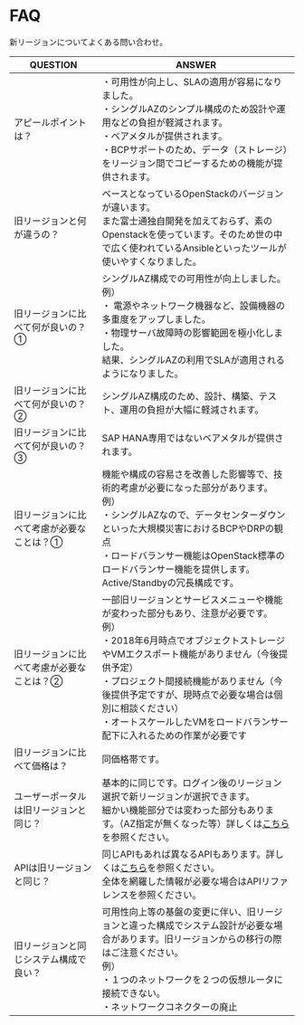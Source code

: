 # FAQ

新リージョンについてよくある問い合わせ。

| QUESTION                                  | ANSWER                                                       |
| ----------------------------------------- | ------------------------------------------------------------ |
| アピールポイントは？                      | ・可用性が向上し、SLAの適用が容易になりました。<br />・シングルAZのシンプル構成のため設計や運用などの負担が軽減されます。<br />・ベアメタルが提供されます。<br />・BCPサポートのため、データ（ストレージ）をリージョン間でコピーするための機能が提供されます。 |
| 旧リージョンと何が違うの？                | ベースとなっているOpenStackのバージョンが違います。<br />また富士通独自開発を加えておらず、素のOpenstackを使っています。そのため世の中で広く使われているAnsibleといったツールが使いやすくなりました。 |
| 旧リージョンに比べて何が良いの？①         | シングルAZ構成での可用性が向上しました。<br />例）<br />・ 電源やネットワーク機器など、設備機器の多重度をアップしました。<br />・物理サーバ故障時の影響範囲を極小化しました。<br />結果、シングルAZの利用でSLAが適用されるようになりました。 |
| 旧リージョンに比べて何が良いの？②         | シングルAZ構成のため、設計、構築、テスト、運用の負担が大幅に軽減されます。 |
| 旧リージョンに比べて何が良いの？③         | SAP HANA専用ではないベアメタルが提供されます。               |
| 旧リージョンに比べて考慮が必要なことは？① | 機能や構成の容易さを改善した影響等で、技術的考慮が必要になった部分があります。<br />例）<br />・シングルAZなので、データセンターダウンといった大規模災害におけるBCPやDRPの観点<br />・ロードバランサー機能はOpenStack標準のロードバランサー機能を提供します。Active/Standbyの冗長構成です。 |
| 旧リージョンに比べて考慮が必要なことは？② | 一部旧リージョンとサービスメニューや機能が変わった部分もあり、注意が必要です。<br />例）<br />・2018年6月時点でオブジェクトストレージやVMエクスポート機能がありません（今後提供予定）<br />・プロジェクト間接続機能がありません（今後提供予定ですが、現時点で必要な場合は個別に相談ください）<br />・オートスケールしたVMをロードバランサー配下に入れるための作業が必要です |
| 旧リージョンに比べて価格は？              | 同価格帯です。                                               |
| ユーザーポータルは旧リージョンと同じ？    | 基本的に同じです。ログイン後のリージョン選択で新リージョンが選択できます。<br />細かい機能部分では変わった部分もあります。（AZ指定が無くなった等）詳しくは[こちら](../userportal/README.md)を参照ください。 |
| APIは旧リージョンと同じ？                 | 同じAPIもあれば異なるAPIもあります。詳しくは[こちら](../API/README.md)を参照ください。<br />全体を網羅した情報が必要な場合はAPIリファレンスを参照ください。 |
| 旧リージョンと同じシステム構成で良い？    | 可用性向上等の基盤の変更に伴い、旧リージョンと違った構成でシステム設計が必要な場合があります。旧リージョンからの移行の際はご注意ください。<br />例）<br />・１つのネットワークを２つの仮想ルータに接続できない。<br />・ネットワークコネクターの廃止 |
